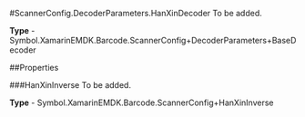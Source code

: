 #ScannerConfig.DecoderParameters.HanXinDecoder
To be added.

**Type** - Symbol.XamarinEMDK.Barcode.ScannerConfig+DecoderParameters+BaseDecoder

##Properties

###HanXinInverse
To be added.

**Type** - Symbol.XamarinEMDK.Barcode.ScannerConfig+HanXinInverse


